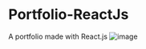 # Portfolio-ReactJs
A portfolio made with React.js
![image](https://user-images.githubusercontent.com/53506172/123620015-66813500-d827-11eb-9f73-1a5eaed539fb.png)
